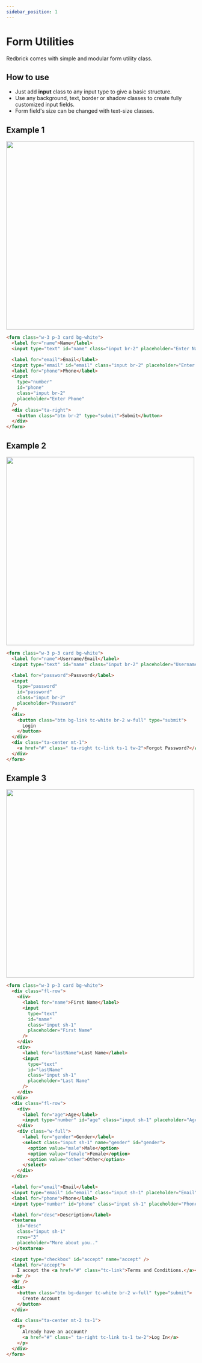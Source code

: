 ```yaml
---
sidebar_position: 1
---
```


# Form Utilities

Redbrick comes with simple and modular form utility class.

## How to use

- Just add **input** class to any input type to give a basic structure.
- Use any background, text, border or shadow classes to create fully customized input fields.
- Form field's size can be changed with text-size classes.

## Example 1

<img src="/img/demos/form1.png" width="500"/>

```html
<form class="w-3 p-3 card bg-white">
  <label for="name">Name</label>
  <input type="text" id="name" class="input br-2" placeholder="Enter Name" />

  <label for="email">Email</label>
  <input type="email" id="email" class="input br-2" placeholder="Enter Email" />
  <label for="phone">Phone</label>
  <input
    type="number"
    id="phone"
    class="input br-2"
    placeholder="Enter Phone"
  />
  <div class="ta-right">
    <button class="btn br-2" type="submit">Submit</button>
  </div>
</form>
```

## Example 2

<img src="/img/demos/form2.png" width="500"/>

```html
<form class="w-3 p-3 card bg-white">
  <label for="name">Username/Email</label>
  <input type="text" id="name" class="input br-2" placeholder="Username" />

  <label for="password">Password</label>
  <input
    type="password"
    id="password"
    class="input br-2"
    placeholder="Password"
  />
  <div>
    <button class="btn bg-link tc-white br-2 w-full" type="submit">
      Login
    </button>
  </div>
  <div class="ta-center mt-1">
    <a href="#" class=" ta-right tc-link ts-1 tw-2">Forgot Password?</a>
  </div>
</form>
```

## Example 3

<img src="/img/demos/form3.png" width="500"/>

```html
<form class="w-3 p-3 card bg-white">
  <div class="fl-row">
    <div>
      <label for="name">First Name</label>
      <input
        type="text"
        id="name"
        class="input sh-1"
        placeholder="First Name"
      />
    </div>
    <div>
      <label for="lastName">Last Name</label>
      <input
        type="text"
        id="lastName"
        class="input sh-1"
        placeholder="Last Name"
      />
    </div>
  </div>
  <div class="fl-row">
    <div>
      <label for="age">Age</label>
      <input type="number" id="age" class="input sh-1" placeholder="Age" />
    </div>
    <div class="w-full">
      <label for="gender">Gender</label>
      <select class="input sh-1" name="gender" id="gender">
        <option value="male">Male</option>
        <option value="female">Female</option>
        <option value="other">Other</option>
      </select>
    </div>
  </div>

  <label for="email">Email</label>
  <input type="email" id="email" class="input sh-1" placeholder="Email" />
  <label for="phone">Phone</label>
  <input type="number" id="phone" class="input sh-1" placeholder="Phone No." />

  <label for="desc">Description</label>
  <textarea
    id="desc"
    class="input sh-1"
    rows="3"
    placeholder="More about you.."
  ></textarea>

  <input type="checkbox" id="accept" name="accept" />
  <label for="accept">
    I accept the <a href="#" class="tc-link">Terms and Conditions.</a></label
  ><br />
  <br />
  <div>
    <button class="btn bg-danger tc-white br-2 w-full" type="submit">
      Create Account
    </button>
  </div>

  <div class="ta-center mt-2 ts-1">
    <p>
      Already have an account?
      <a href="#" class=" ta-right tc-link ts-1 tw-2">Log In</a>
    </p>
  </div>
</form>
```
